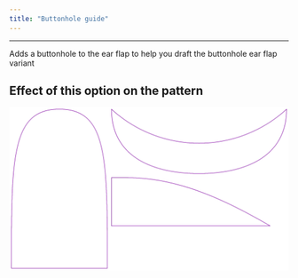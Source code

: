 ```yaml
---
title: "Buttonhole guide"
---
```


---

Adds a buttonhole to the ear flap to help you draft the buttonhole ear flap variant

## Effect of this option on the pattern

![This image shows the effect of this option by superimposing several variants that have a different value for this option](holmes_buttonhole_sample.svg "Effect of this option on the pattern")
